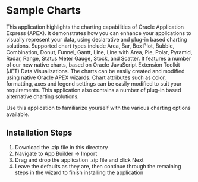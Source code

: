 # Sample Charts

This application highlights the charting capabilities of Oracle Application Express (APEX). It demonstrates how you can enhance your applications to visually represent your data, using declarative and plug-in based charting solutions. Supported chart types include Area, Bar, Box Plot, Bubble, Combination, Donut, Funnel, Gantt, Line, Line with Area, Pie, Polar, Pyramid, Radar, Range, Status Meter Gauge, Stock, and Scatter. It features a number of our new native charts, based on Oracle JavaScript Extension Toolkit (JET) Data Visualizations. The charts can be easily created and modified using native Oracle APEX wizards. Chart attributes such as color, formatting, axes and legend settings can be easily modified to suit your requirements. This application also contains a number of plug-in based alternative charting solutions.

Use this application to familiarize yourself with the various charting options available.

Installation Steps
------------------------------------
1. Download the .zip file in this directory
2. Navigate to App Builder -> Import
3. Drag and drop the application .zip file and click Next
4. Leave the defaults as they are, then continue through the remaining steps in the wizard to finish installing the application
